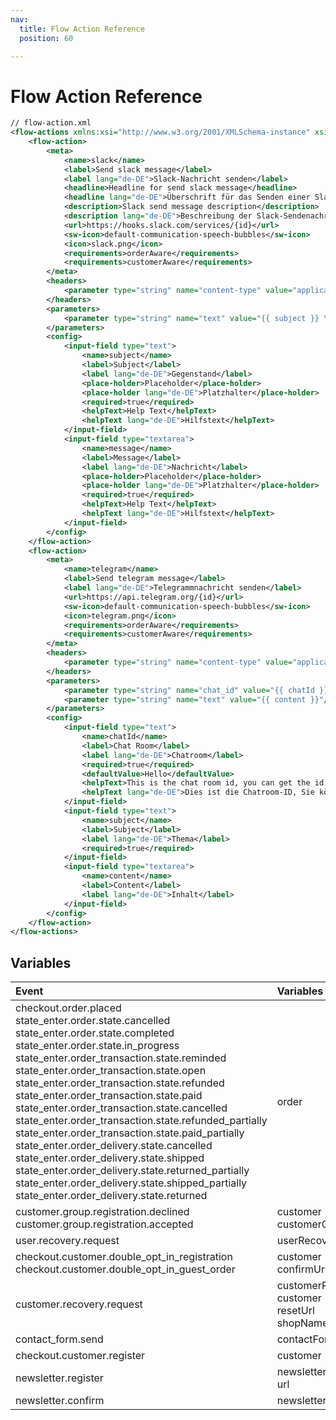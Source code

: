 ```yaml
---
nav:
  title: Flow Action Reference
  position: 60

---
```


# Flow Action Reference

```xml
// flow-action.xml
<flow-actions xmlns:xsi="http://www.w3.org/2001/XMLSchema-instance" xsi:noNamespaceSchemaLocation="https://raw.githubusercontent.com/shopware/shopware/6.5.x/src/Core/Framework/App/FlowAction/Schema/flow-action-1.0.xsd">
    <flow-action>
        <meta>
            <name>slack</name>
            <label>Send slack message</label>
            <label lang="de-DE">Slack-Nachricht senden</label>
            <headline>Headline for send slack message</headline>
            <headline lang="de-DE">Überschrift für das Senden einer Slack-Nachricht</headline>
            <description>Slack send message description</description>
            <description lang="de-DE">Beschreibung der Slack-Sendenachricht</description>
            <url>https://hooks.slack.com/services/{id}</url>
            <sw-icon>default-communication-speech-bubbles</sw-icon>
            <icon>slack.png</icon>
            <requirements>orderAware</requirements>
            <requirements>customerAware</requirements>
        </meta>
        <headers>
            <parameter type="string" name="content-type" value="application/json"/>
        </headers>
        <parameters>
            <parameter type="string" name="text" value="{{ subject }} \n {{ message }} \n Order Number: {{ order.orderNumber }}"/>
        </parameters>
        <config>
            <input-field type="text">
                <name>subject</name>
                <label>Subject</label>
                <label lang="de-DE">Gegenstand</label>
                <place-holder>Placeholder</place-holder>
                <place-holder lang="de-DE">Platzhalter</place-holder>
                <required>true</required>
                <helpText>Help Text</helpText>
                <helpText lang="de-DE">Hilfstext</helpText>
            </input-field>
            <input-field type="textarea">
                <name>message</name>
                <label>Message</label>
                <label lang="de-DE">Nachricht</label>
                <place-holder>Placeholder</place-holder>
                <place-holder lang="de-DE">Platzhalter</place-holder>
                <required>true</required>
                <helpText>Help Text</helpText>
                <helpText lang="de-DE">Hilfstext</helpText>
            </input-field>
        </config>
    </flow-action>
    <flow-action>
        <meta>
            <name>telegram</name>
            <label>Send telegram message</label>
            <label lang="de-DE">Telegrammnachricht senden</label>
            <url>https://api.telegram.org/{id}</url>
            <sw-icon>default-communication-speech-bubbles</sw-icon>
            <icon>telegram.png</icon>
            <requirements>orderAware</requirements>
            <requirements>customerAware</requirements>
        </meta>
        <headers>
            <parameter type="string" name="content-type" value="application/json"/>
        </headers>
        <parameters>
            <parameter type="string" name="chat_id" value="{{ chatId }}"/>
            <parameter type="string" name="text" value="{{ content }}"/>
        </parameters>
        <config>
            <input-field type="text">
                <name>chatId</name>
                <label>Chat Room</label>
                <label lang="de-DE">Chatroom</label>
                <required>true</required>
                <defaultValue>Hello</defaultValue>
                <helpText>This is the chat room id, you can get the id via telegram api</helpText>
                <helpText lang="de-DE">Dies ist die Chatroom-ID, Sie können die ID über die Telegramm-API abrufen</helpText>
            </input-field>
            <input-field type="text">
                <name>subject</name>
                <label>Subject</label>
                <label lang="de-DE">Thema</label>
                <required>true</required>
            </input-field>
            <input-field type="textarea">
                <name>content</name>
                <label>Content</label>
                <label lang="de-DE">Inhalt</label>
            </input-field>
        </config>
    </flow-action>
</flow-actions>
```

## Variables

| Event | Variables |
| :--- | :--- |
| checkout.order.placed <br> state_enter.order.state.cancelled <br> state_enter.order.state.completed <br> state_enter.order.state.in_progress <br>state_enter.order_transaction.state.reminded <br> state_enter.order_transaction.state.open <br> state_enter.order_transaction.state.refunded <br>state_enter.order_transaction.state.paid <br> state_enter.order_transaction.state.cancelled <br> state_enter.order_transaction.state.refunded_partially <br> state_enter.order_transaction.state.paid_partially <br> state_enter.order_delivery.state.cancelled <br>  state_enter.order_delivery.state.shipped <br> state_enter.order_delivery.state.returned_partially <br> state_enter.order_delivery.state.shipped_partially <br> state_enter.order_delivery.state.returned | order |
| customer.group.registration.declined <br> customer.group.registration.accepted | customer <br> customerGroup |
| user.recovery.request | userRecovery |
| checkout.customer.double_opt_in_registration <br> checkout.customer.double_opt_in_guest_order | customer <br> confirmUrl |
| customer.recovery.request | customerRecovery <br> customer <br> resetUrl <br> shopName |
| contact_form.send | contactFormData |
| checkout.customer.register | customer |
| newsletter.register | newsletterRecipient <br> url |
| newsletter.confirm | newsletterRecipient |
